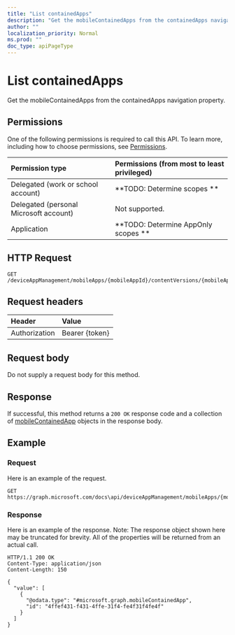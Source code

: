 ```yaml
---
title: "List containedApps"
description: "Get the mobileContainedApps from the containedApps navigation property."
author: ""
localization_priority: Normal
ms.prod: ""
doc_type: apiPageType
---
```


# List containedApps

Get the mobileContainedApps from the containedApps navigation property.

## Permissions
One of the following permissions is required to call this API. To learn more, including how to choose permissions, see [Permissions](/concepts/permissions-reference.md).

|Permission type|Permissions (from most to least privileged)|
|:---|:---|
|Delegated (work or school account)|**TODO: Determine scopes **|
|Delegated (personal Microsoft account)|Not supported.|
|Application|**TODO: Determine AppOnly scopes **|

## HTTP Request
<!-- {
  "blockType": "ignored"
}
-->
``` http
GET /deviceAppManagement/mobileApps/{mobileAppId}/contentVersions/{mobileAppContentId}/containedApps
```

## Request headers
|Header|Value|
|:---|:---|
|Authorization|Bearer {token}|

## Request body
Do not supply a request body for this method.

## Response
If successful, this method returns a `200 OK` response code and a collection of [mobileContainedApp](../resources/mobilecontainedapp.md) objects in the response body.

## Example

### Request
Here is an example of the request.
<!-- {
  "blockType": "request",
  "name": "get_mobilecontainedapp"
}
-->
``` http
GET https://graph.microsoft.com/docs\api/deviceAppManagement/mobileApps/{mobileAppId}/contentVersions/{mobileAppContentId}/containedApps
```

### Response
Here is an example of the response. Note: The response object shown here may be truncated for brevity. All of the properties will be returned from an actual call.
<!-- {
  "blockType": "response",
  "truncated": true,
  "@odata.type": "collection(microsoft.graph.mobilecontainedapp)"
}
-->
``` http
HTTP/1.1 200 OK
Content-Type: application/json
Content-Length: 150

{
  "value": [
    {
      "@odata.type": "#microsoft.graph.mobileContainedApp",
      "id": "4ffef431-f431-4ffe-31f4-fe4f31f4fe4f"
    }
  ]
}
```

